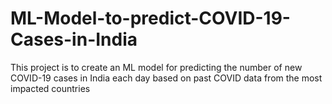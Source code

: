 # ML-Model-to-predict-COVID-19-Cases-in-India
This project is to create an ML model for predicting the number of new COVID-19 cases in India each day based on past COVID data from the most impacted countries
